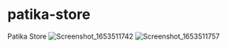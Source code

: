 # patika-store
Patika Store
![Screenshot_1653511742](https://user-images.githubusercontent.com/77075702/170366188-08c92a67-1aaa-4de1-b13d-e535852288db.png)
![Screenshot_1653511757](https://user-images.githubusercontent.com/77075702/170366203-67266ad8-97d7-4bc8-aca3-57e28141c4a4.png)
